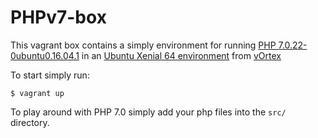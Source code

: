 # PHPv7-box

This vagrant box contains a simply environment for running [PHP 7.0.22-0ubuntu0.16.04.1](http://php.net/releases/7_0_0.php) in an [Ubuntu Xenial 64 environment](http://releases.ubuntu.com/16.04/) from [vOrtex](https://app.vagrantup.com/v0rtex/boxes/xenial64)

To start simply run:

```shell
$ vagrant up
```

To play around with PHP 7.0 simply add your php files into the `src/` directory.